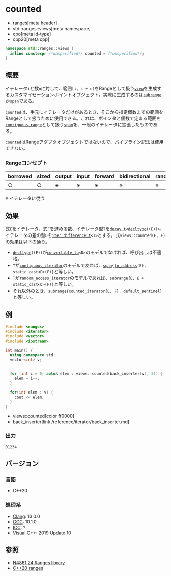 # counted
* ranges[meta header]
* std::ranges::views[meta namespace]
* cpo[meta id-type]
* cpp20[meta cpp]

```cpp
namespace std::ranges::views {
  inline constexpr /*unspecified*/ counted = /*unspecified*/;
}
```

## 概要
イテレータ`i`と数`n`に対して、範囲`[i, i + n)`をRangeとして扱う[`view`](view.md)を生成するカスタマイゼーションポイントオブジェクト。実際に生成するのは[`subrange`](subrange.md)か[`span`](/reference/span/span.md)である。

`counted`は、手元にイテレータだけがあるとき、そこから指定個数までの範囲をRangeとして扱うために使用できる。これは、ポインタと個数で定まる範囲を[`contiguous_range`](contiguous_range.md)として扱う[`span`](/reference/span/span.md)を、一般のイテレータに拡張したものである。

`counted`はRangeアダプタオブジェクトではないので、パイプライン記法は使用できない。

### Rangeコンセプト

| borrowed | sized | output | input | forward | bidirectional | random_access | contiguous | common | viewable | view |
|----------|-------|--------|-------|---------|---------------|---------------|------------|--------|----------|------|
| ○       | ○    | ※     | ※    | ※      | ※            | ※            | ※         | ※     | ○       | ○   |

※ イテレータに従う

## 効果

式`E`をイテレータ、式`F`を進める数、イテレータ型`T`を[`decay_t`](/reference/type_traits/decay.md)`<`[`decltype`](/lang/cpp11/decltype.md)`((E))>`、イテレータの差の型`D`を[`iter_difference_t`](/reference/iterator/iter_difference_t.md)`<T>`とする。式`views::counted(E, F)`の効果は以下の通り。

- [`decltype`](/lang/cpp11/decltype.md)`((F))`が[`convertible_to`](/reference/concepts/convertible_to.md)`<D>`のモデルでなければ、呼び出しは不適格。
- `T`が[`contiguous_iterator`](/reference/iterator/contiguous_iterator.md)のモデルであれば、[`span`](/reference/span/span.md)`{`[`to_address`](/reference/memory/to_address.md)`(E), static_cast<D>(F)}`と等しい。
- `T`が[`random_access_iterator`](/reference/iterator/random_access_iterator.md)のモデルであれば、[`subrange`](subrange.md)`{E, E + static_cast<D>(F)}`と等しい。
- それ以外のとき、[`subrange`](subrange.md)`{`[`counted_iterator`](/reference/iterator/counted_iterator.md)`{E, F}, `[`default_sentinel`](/reference/iterator/default_sentinel_t.md)`}`と等しい。

## 例
```cpp example
#include <ranges>
#include <iterator>
#include <vector>
#include <iostream>

int main() {
  using namespace std;
  vector<int> v;
  

  for (int i = 0; auto& elem : views::counted(back_inserter(v), 5)) {
    elem = i++;
  }

  for(int elem : v) {
    cout << elem;
  }
}
```
* views::counted[color ff0000]
* back_inserter[link /reference/iterator/back_inserter.md]

### 出力
```
01234
```

## バージョン
### 言語
- C++20

### 処理系
- [Clang](/implementation.md#clang): 13.0.0
- [GCC](/implementation.md#gcc): 10.1.0
- [ICC](/implementation.md#icc): ?
- [Visual C++](/implementation.md#visual_cpp): 2019 Update 10

## 参照
- [N4861 24 Ranges library](https://timsong-cpp.github.io/cppwp/n4861/ranges)
- [C++20 ranges](https://techbookfest.org/product/5134506308665344)
